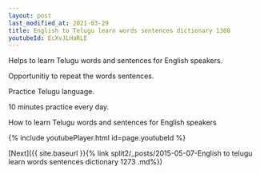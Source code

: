 ```yaml
---
layout: post
last_modified_at: 2021-03-29
title: English to Telugu learn words sentences dictionary 1308 
youtubeId: EcXvJLHaRLE
---
```

 
 
Helps to learn Telugu words and sentences for English speakers.

Opportunitiy to repeat the words sentences. 

Practice Telugu language. 
 
10 minutes practice every day. 
 
How to learn Telugu words and sentences for English speakers 
 
{% include youtubePlayer.html id=page.youtubeId %}
 
 
[Next]({{ site.baseurl }}{% link  split2/_posts/2015-05-07-English to telugu learn words sentences dictionary 1273 .md%})
 
